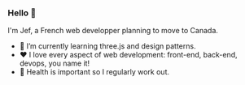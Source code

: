 ### Hello 👋

I'm Jef, a French web developper planning to move to Canada.

- 🌱 I’m currently learning three.js and design patterns.
- ❤️ I love every aspect of web development: front-end, back-end, devops, you name it!
- :muscle: Health is important so I regularly work out.
<!--
**jef-schoolmeester/jef-schoolmeester** is a ✨ _special_ ✨ repository because its `README.md` (this file) appears on your GitHub profile.

-->

